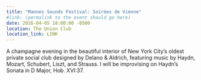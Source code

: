 ```yaml
---
title: "Mannes Sounds Festival: Soirées de Vienne"
#link: (permalink to the event should go here)
date: 2016-04-05 18:00:00 -0500
location: The Union Club
location_link: LINK
---
```


A champagne evening in the beautiful interior of New York City’s oldest private social club designed by Delano & Aldrich, featuring music by Haydn, Mozart, Schubert, Liszt, and Strauss. I will be improvising on Haydn’s Sonata in D Major, Hob. XVI:37.

